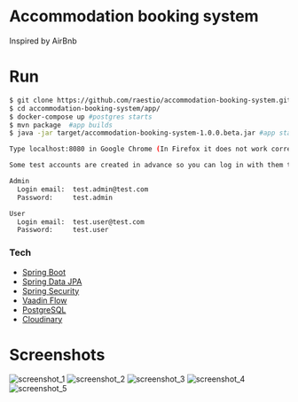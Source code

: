 # Accommodation booking system
Inspired by AirBnb

# Run

```sh
$ git clone https://github.com/raestio/accommodation-booking-system.git
$ cd accommodation-booking-system/app/
$ docker-compose up #postgres starts
$ mvn package  #app builds
$ java -jar target/accommodation-booking-system-1.0.0.beta.jar #app starts (it will connect to postgres running in Docker)

Type localhost:8080 in Google Chrome (In Firefox it does not work correctly) 

Some test accounts are created in advance so you can log in with them to test it out:

Admin
  Login email:  test.admin@test.com
  Password:     test.admin

User
  Login email:  test.user@test.com
  Password:     test.user
```

### Tech
* [Spring Boot]
* [Spring Data JPA]
* [Spring Security]
* [Vaadin Flow]
* [PostgreSQL]
* [Cloudinary]

[Spring Boot]: <https://projects.spring.io/spring-boot/>
[Spring Data JPA]: <https://projects.spring.io/spring-data-jpa/>
[Spring Security]: <https://projects.spring.io/spring-security/>
[Vaadin Flow]: <https://vaadin.com/flow>
[PostgreSQL]: <https://www.postgresql.org/>
[Cloudinary]: <https://cloudinary.com/>


# Screenshots
![screenshot_1]
![screenshot_2]
![screenshot_3]
![screenshot_4]
![screenshot_5]


[screenshot_1]: https://res.cloudinary.com/accommodation-booking-system/image/upload/v1525779076/1.jpg "Home page (admin)"
[screenshot_2]: https://res.cloudinary.com/accommodation-booking-system/image/upload/v1525779076/3.jpg "Book accommodation (user or admin)"
[screenshot_3]: https://res.cloudinary.com/accommodation-booking-system/image/upload/v1525779075/4.jpg "Create accommodation"
[screenshot_4]: https://res.cloudinary.com/accommodation-booking-system/image/upload/v1525779076/5.jpg "Your bookings"
[screenshot_5]: https://res.cloudinary.com/accommodation-booking-system/image/upload/v1525779076/6.jpg "Sign Up"
